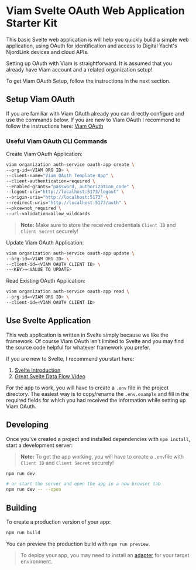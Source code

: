 # Viam Svelte OAuth Web Application Starter Kit

This basic Svelte web application is will help you quickly build a simple web application, using OAuth for identification and access to Digital Yacht's NjordLink devices and cloud APIs.

Setting up OAuth with Viam is straightforward. It is assumed that you already have Viam account and a related organization setup!

To get Viam OAuth Setup, follow the instructions in the next section.

## Setup Viam OAuth

If you are familiar with Viam OAuth already you can directly configure and use the commands below. If you are new to Viam OAuth I recommend to follow the instructions here: [Viam OAuth](https://docs.viam.com/manage/manage/oauth/)

### Useful Viam OAuth CLI Commands

Create Viam OAuth Application:

```bash
viam organization auth-service oauth-app create \
--org-id=<VIAM ORG ID> \
--client-name="Viam OAuth Template App" \
--client-authentication=required \
--enabled-grants="password, authorization_code" \
--logout-uri="http://localhost:5173/logout" \
--origin-uris="http://localhost:5173" \
--redirect-uris="http://localhost:5173/auth" \
--pkce=not_required \
--url-validation=allow_wildcards
```

> **Note:** Make sure to store the received credentials `Client ID` and `Client Secret` securely!

Update Viam OAuth Application:

```bash
viam organization auth-service oauth-app update \
--org-id=<VIAM ORG ID> \
--client-id=<VIAM OAUTH CLIENT ID> \
--<KEY>=<VALUE TO UPDATE>
```

Read Existing OAuth Application:

```bash
viam organization auth-service oauth-app read \
--org-id=<VIAM ORG ID> \
--client-id=<VIAM OAUTH CLIENT ID>
```

## Use Svelte Application

This web application is written in Svelte simply because we like the framework. Of course Viam OAuth isn't limited to Svelte and you may find the source code helpful for whatever framework you prefer.

If you are new to Svelte, I recommend you start here:

1. [Svelte Introduction](https://svelte.dev/docs/kit/introduction)
2. [Great Svelte Data Flow Video](https://youtu.be/j3aliHghr3E)

For the app to work, you will have to create a `.env` file in the project directory. The easiest way is to copy/rename the `.env.example` and fill in the required fields for which you had received the information while setting up Viam OAuth.

## Developing

Once you've created a project and installed dependencies with `npm install`, start a development server:

> **Note:** To get the app working, you will have to create a `.env`file with `Client ID` and `Client Secret` securely!

```bash
npm run dev

# or start the server and open the app in a new browser tab
npm run dev -- --open
```

## Building

To create a production version of your app:

```bash
npm run build
```

You can preview the production build with `npm run preview`.

> To deploy your app, you may need to install an [adapter](https://svelte.dev/docs/kit/adapters) for your target environment.

